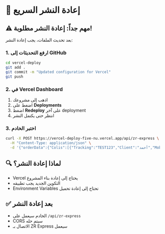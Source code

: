 # 🚀 إعادة النشر السريع

## ⚠️ **مهم جداً: إعادة النشر مطلوبة!**

بعد تحديث الملفات، يجب إعادة النشر:

### 1. ارفع التحديثات إلى GitHub
```bash
cd vercel-deploy
git add .
git commit -m "Updated configuration for Vercel"
git push
```

### 2. في Vercel Dashboard
1. اذهب إلى مشروعك
2. اضغط على **Deployments**
3. اضغط **Redeploy** على آخر deployment
4. انتظر حتى يكتمل النشر

### 3. اختبر الخادم
```bash
curl -X POST https://vercel-deploy-five-nu.vercel.app/api/zr-express \
  -H "Content-Type: application/json" \
  -d '{"orderData":{"Colis":[{"Tracking":"TEST123","Client":"أحمد","MobileA":"054201234","Total":"1000","Source":"taziri16"}],"token":"3541877f95878892f64c98e16277688e902c9221583857bf68d73d5f5ee29234","key":"59cd8026082b4ba995da7cd29e296f9b"}}'
```

## 🔍 **لماذا إعادة النشر؟**
- Vercel يحتاج إلى إعادة بناء المشروع
- التكوين الجديد يجب تطبيقه
- Environment Variables تحتاج إلى إعادة تحميل

## ✅ **بعد إعادة النشر**
- الخادم سيعمل على `/api/zr-express`
- CORS سيتم حله
- الاتصال بـ ZR Express سيعمل
